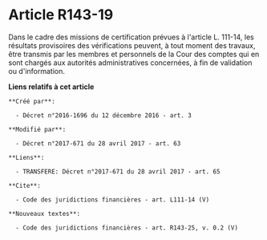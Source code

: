 # Article R143-19

Dans le cadre des missions de certification prévues à l'article L. 111-14, les résultats provisoires des vérifications
peuvent, à tout moment des travaux, être transmis par les membres et personnels de la Cour des comptes qui en sont chargés
aux autorités administratives concernées, à fin de validation ou d'information.

**Liens relatifs à cet article**

	**Créé par**:

	  - Décret n°2016-1696 du 12 décembre 2016 - art. 3

	**Modifié par**:

	  - Décret n°2017-671 du 28 avril 2017 - art. 63

	**Liens**:

	  - TRANSFERE: Décret n°2017-671 du 28 avril 2017 - art. 65

	**Cite**:

	  - Code des juridictions financières - art. L111-14 (V)

	**Nouveaux textes**:

	  - Code des juridictions financières - art. R143-25, v. 0.2 (V)
